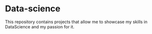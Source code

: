# Data-science
This repository contains projects that allow me to showcase my skills in DataScience and my passion for it. 
